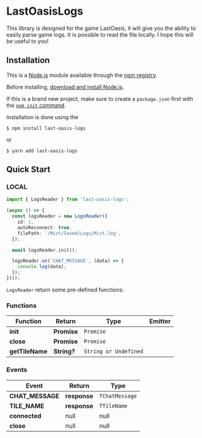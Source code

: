 # LastOasisLogs

This library is designed for the game LastOasis, it will give you the ability to easily parse game logs. It is possible to read the file locally. I hope this will be useful to you!

## Installation

This is a [Node.js](https://nodejs.org/en/) module available through the
[npm registry](https://www.npmjs.com/).

Before installing, [download and install Node.js](https://nodejs.org/en/download/).

If this is a brand new project, make sure to create a `package.json` first with
the [`npm init` command](https://docs.npmjs.com/creating-a-package-json-file).

Installation is done using the

```console
$ npm install last-oasis-logs
```

or

```console
$ yarn add last-oasis-logs
```

## Quick Start

### LOCAL

```typescript
import { LogsReader } from 'last-oasis-logs';

(async () => {
  const logsReader = new LogsReader({
    id: 1,
    autoReconnect: true,
    filePath: '/Mist/Saved/Logs/Mist.log',
  });

  await logsReader.init();

  logsReader.on('CHAT_MESSAGE', (data) => {
    console.log(data);
  });
})();
```

`LogsReader` return some pre-defined functions:

### Functions

| Function        | Return      | Type                  | Emitter |
| --------------- | ----------- | --------------------- | ------- |
| **init**        | **Promise** | `Promise`             |         |
| **close**       | **Promise** | `Promise`             |         |
| **getTileName** | **String?** | `String or Undefined` |         |

### Events

| Event            | Return       | Type           |
| ---------------- | ------------ | -------------- |
| **CHAT_MESSAGE** | **response** | `TChatMessage` |
| **TILE_NAME**    | **response** | `TTileName`    |
| **connected**    | null         | null           |
| **close**        | null         | null           |
